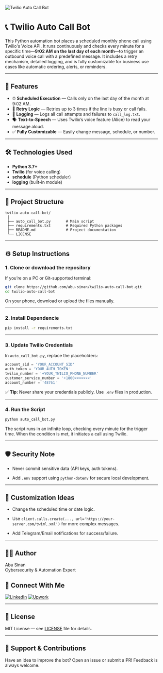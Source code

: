 ![Twilio Auto Call Bot](https://github.com/abu-sinan/twilio-auto-call-bot/blob/main/banner.png)

# 📞 Twilio Auto Call Bot

This Python automation bot places a scheduled monthly phone call using Twilio's Voice API. It runs continuously and checks every minute for a specific time—**9:02 AM on the last day of each month**—to trigger an outbound voice call with a predefined message. It includes a retry mechanism, detailed logging, and is fully customizable for business use cases like automatic ordering, alerts, or reminders.

---

## 🚀 Features

- ⏰ **Scheduled Execution** — Calls only on the last day of the month at 9:02 AM.
- 🔁 **Retry Logic** — Retries up to 3 times if the line is busy or call fails.
- 🧾 **Logging** — Logs all call attempts and failures to `call_log.txt`.
- 🗣️ **Text-to-Speech** — Uses Twilio’s voice feature (Alice) to read your message aloud.
- ✅ **Fully Customizable** — Easily change message, schedule, or number.

---

## 🛠️ Technologies Used

- **Python 3.7+**
- **Twilio** (for voice calling)
- **schedule** (Python scheduler)
- **logging** (built-in module)

---

## 📂 Project Structure
```
twilio-auto-call-bot/
 |
 ├── auto_call_bot.py       # Main script
 ├── requirements.txt       # Required Python packages
 ├── README.md              # Project documentation
 └── LICENSE
```
---

## ⚙️ Setup Instructions

### 1. Clone or download the repository

If you’re on a PC or Git-supported terminal:

```bash
git clone https://github.com/abu-sinan/twilio-auto-call-bot.git
cd twilio-auto-call-bot
```

On your phone, download or upload the files manually.

---

### 2. Install Dependencie

```bash
pip install -r requirements.txt
```

---

### 3. Update Twilio Credentials

In `auto_call_bot.py`, replace the placeholders:

```python
account_sid = 'YOUR_ACCOUNT_SID'
auth_token = 'YOUR_AUTH_TOKEN'
twilio_number = '+YOUR_TWILIO_PHONE_NUMBER'
customer_service_number = '+1800×××××××'
account_number = '48761'
```

✅ **Tip:** Never share your credentials publicly. Use `.env` files in production.

---

### 4. Run the Script

```bash
python auto_call_bot.py
```

The script runs in an infinite loop, checking every minute for the trigger time. When the condition is met, it initiates a call using Twilio.

---

## 🛡️ Security Note

- Never commit sensitive data (API keys, auth tokens).

- Add `.env` support using `python-dotenv` for secure local development.

---

## 📌 Customization Ideas

- Change the scheduled time or date logic.

- Use ```client.calls.create(..., url='https://your-server.com/twiml.xml')``` for more complex messages.

- Add Telegram/Email notifications for success/failure.

---

## 🧑‍💻 Author

Abu Sinan  
Cybersecurity & Automation Expert  

## 🔗 Connect With Me

[![LinkedIn](https://img.shields.io/badge/LinkedIn-blue?logo=linkedin&logoColor=white)](https://www.linkedin.com/in/abusinan)
 [![Upwork](https://img.shields.io/badge/Upwork-6FDA44?logo=upwork&logoColor=white)](https://www.upwork.com/freelancers/abusinan)

---

## 📄 License

MIT License — see [LICENSE](https://github.com/abu-sinan/twilio-auto-call-bot/blob/main/LICENSE) file for details.

---

## 🙌 Support & Contributions

Have an idea to improve the bot? Open an issue or submit a PR! Feedback is always welcome.